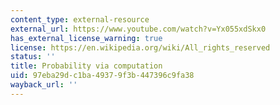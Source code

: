 ```yaml
---
content_type: external-resource
external_url: https://www.youtube.com/watch?v=Yx055xdSkx0
has_external_license_warning: true
license: https://en.wikipedia.org/wiki/All_rights_reserved
status: ''
title: Probability via computation
uid: 97eba29d-c1ba-4937-9f3b-447396c9fa38
wayback_url: ''
---
```


